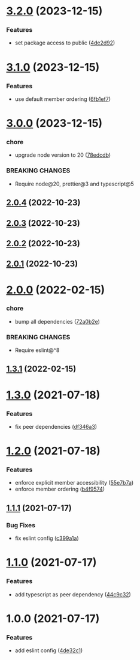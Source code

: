 # [3.2.0](https://github.com/dryauk/eslint-config/compare/v3.1.0...v3.2.0) (2023-12-15)


### Features

* set package access to public ([4de2d92](https://github.com/dryauk/eslint-config/commit/4de2d92391331effdface5739dfff5b40c508602))

# [3.1.0](https://github.com/dryauk/eslint-config/compare/v3.0.0...v3.1.0) (2023-12-15)


### Features

* use default member ordering ([6fb1ef7](https://github.com/dryauk/eslint-config/commit/6fb1ef71ec77e5dcf97f2014744dcca226695d9d))

# [3.0.0](https://github.com/dryauk/eslint-config/compare/v2.0.4...v3.0.0) (2023-12-15)


### chore

* upgrade node version to 20 ([78edcdb](https://github.com/dryauk/eslint-config/commit/78edcdb8d559aaa7493fbc76d54d42bfba80f89b))


### BREAKING CHANGES

* Require node@20, prettier@3 and typescript@5

## [2.0.4](https://github.com/dryauk/eslint-config/compare/v2.0.3...v2.0.4) (2022-10-23)

## [2.0.3](https://github.com/dryauk/eslint-config/compare/v2.0.2...v2.0.3) (2022-10-23)

## [2.0.2](https://github.com/dryauk/eslint-config/compare/v2.0.1...v2.0.2) (2022-10-23)

## [2.0.1](https://github.com/dryauk/eslint-config/compare/v2.0.0...v2.0.1) (2022-10-23)

# [2.0.0](https://github.com/dryauk/eslint-config/compare/v1.3.1...v2.0.0) (2022-02-15)


### chore

* bump all dependencies ([72a0b2e](https://github.com/dryauk/eslint-config/commit/72a0b2efe518651bbca36f7f05a44f71670dd403))


### BREAKING CHANGES

* Require eslint@^8

## [1.3.1](https://github.com/dryauk/eslint-config/compare/v1.3.0...v1.3.1) (2022-02-15)

# [1.3.0](https://github.com/dryauk/eslint-config/compare/v1.2.0...v1.3.0) (2021-07-18)


### Features

* fix peer dependencies ([df346a3](https://github.com/dryauk/eslint-config/commit/df346a3ae6edd818ef534f64533c02551ef43b26))

# [1.2.0](https://github.com/dryauk/eslint-config/compare/v1.1.1...v1.2.0) (2021-07-18)


### Features

* enforce explicit member accessibility ([55e7b7a](https://github.com/dryauk/eslint-config/commit/55e7b7a8c5b7cdbfec765c55af99580dad6f9bd7))
* enforce member ordering ([b4f9574](https://github.com/dryauk/eslint-config/commit/b4f9574fe04bf49aacb14ab72167163ab25219d0))

## [1.1.1](https://github.com/dryauk/eslint-config/compare/v1.1.0...v1.1.1) (2021-07-17)


### Bug Fixes

* fix eslint config ([c399a1a](https://github.com/dryauk/eslint-config/commit/c399a1adc910e8c48b9615f25ccb809a62e9b3d9))

# [1.1.0](https://github.com/dryauk/eslint-config/compare/v1.0.0...v1.1.0) (2021-07-17)


### Features

* add typescript as peer dependency ([44c9c32](https://github.com/dryauk/eslint-config/commit/44c9c321245dface6c1f5ff10fecdaad08a928d8))

# 1.0.0 (2021-07-17)


### Features

* add eslint config ([4de32c1](https://github.com/dryauk/eslint-config/commit/4de32c14c342b2c94dc5cddad73f67b57cd1556a))

